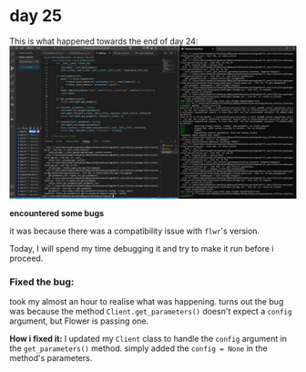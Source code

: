 # day 25

This is what happened towards the end of day 24:
![output](image.png)

**encountered some bugs**

it was because there was a compatibility issue with `flwr`'s version.

Today, I will spend my time debugging it and try to make it run before i proceed.

### Fixed the bug:

took my almost an hour to realise what was happening. turns out the bug was because the method `Client.get_parameters()` doesn't expect a `config` argument, but Flower is passing one. 

**How i fixed it:**
I updated my `Client` class to handle the `config` argument in the `get_parameters()` method. simply added the `config = None` in the method's parameters.